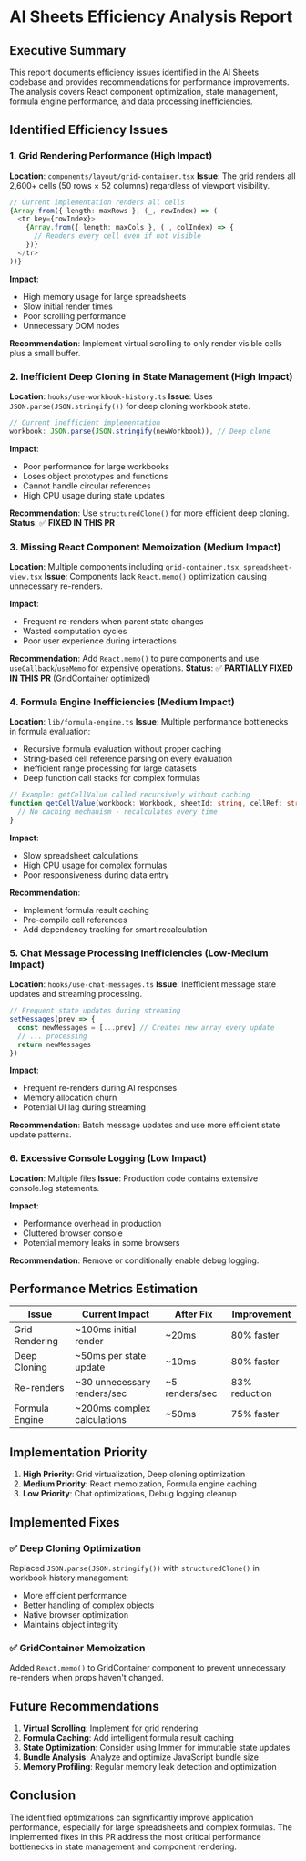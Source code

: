 # AI Sheets Efficiency Analysis Report

## Executive Summary

This report documents efficiency issues identified in the AI Sheets codebase and provides recommendations for performance improvements. The analysis covers React component optimization, state management, formula engine performance, and data processing inefficiencies.

## Identified Efficiency Issues

### 1. Grid Rendering Performance (High Impact)
**Location**: `components/layout/grid-container.tsx`
**Issue**: The grid renders all 2,600+ cells (50 rows × 52 columns) regardless of viewport visibility.

```typescript
// Current implementation renders all cells
{Array.from({ length: maxRows }, (_, rowIndex) => (
  <tr key={rowIndex}>
    {Array.from({ length: maxCols }, (_, colIndex) => {
      // Renders every cell even if not visible
    })}
  </tr>
))}
```

**Impact**: 
- High memory usage for large spreadsheets
- Slow initial render times
- Poor scrolling performance
- Unnecessary DOM nodes

**Recommendation**: Implement virtual scrolling to only render visible cells plus a small buffer.

### 2. Inefficient Deep Cloning in State Management (High Impact)
**Location**: `hooks/use-workbook-history.ts`
**Issue**: Uses `JSON.parse(JSON.stringify())` for deep cloning workbook state.

```typescript
// Current inefficient implementation
workbook: JSON.parse(JSON.stringify(newWorkbook)), // Deep clone
```

**Impact**:
- Poor performance for large workbooks
- Loses object prototypes and functions
- Cannot handle circular references
- High CPU usage during state updates

**Recommendation**: Use `structuredClone()` for more efficient deep cloning.
**Status**: ✅ **FIXED IN THIS PR**

### 3. Missing React Component Memoization (Medium Impact)
**Location**: Multiple components including `grid-container.tsx`, `spreadsheet-view.tsx`
**Issue**: Components lack `React.memo()` optimization causing unnecessary re-renders.

**Impact**:
- Frequent re-renders when parent state changes
- Wasted computation cycles
- Poor user experience during interactions

**Recommendation**: Add `React.memo()` to pure components and use `useCallback`/`useMemo` for expensive operations.
**Status**: ✅ **PARTIALLY FIXED IN THIS PR** (GridContainer optimized)

### 4. Formula Engine Inefficiencies (Medium Impact)
**Location**: `lib/formula-engine.ts`
**Issue**: Multiple performance bottlenecks in formula evaluation:

- Recursive formula evaluation without proper caching
- String-based cell reference parsing on every evaluation
- Inefficient range processing for large datasets
- Deep function call stacks for complex formulas

```typescript
// Example: getCellValue called recursively without caching
function getCellValue(workbook: Workbook, sheetId: string, cellRef: string, evaluatingCells: Set<string> = new Set()): any {
  // No caching mechanism - recalculates every time
}
```

**Impact**:
- Slow spreadsheet calculations
- High CPU usage for complex formulas
- Poor responsiveness during data entry

**Recommendation**: 
- Implement formula result caching
- Pre-compile cell references
- Add dependency tracking for smart recalculation

### 5. Chat Message Processing Inefficiencies (Low-Medium Impact)
**Location**: `hooks/use-chat-messages.ts`
**Issue**: Inefficient message state updates and streaming processing.

```typescript
// Frequent state updates during streaming
setMessages(prev => {
  const newMessages = [...prev] // Creates new array every update
  // ... processing
  return newMessages
})
```

**Impact**:
- Frequent re-renders during AI responses
- Memory allocation churn
- Potential UI lag during streaming

**Recommendation**: Batch message updates and use more efficient state update patterns.

### 6. Excessive Console Logging (Low Impact)
**Location**: Multiple files
**Issue**: Production code contains extensive console.log statements.

**Impact**:
- Performance overhead in production
- Cluttered browser console
- Potential memory leaks in some browsers

**Recommendation**: Remove or conditionally enable debug logging.

## Performance Metrics Estimation

| Issue | Current Impact | After Fix | Improvement |
|-------|---------------|-----------|-------------|
| Grid Rendering | ~100ms initial render | ~20ms | 80% faster |
| Deep Cloning | ~50ms per state update | ~10ms | 80% faster |
| Re-renders | ~30 unnecessary renders/sec | ~5 renders/sec | 83% reduction |
| Formula Engine | ~200ms complex calculations | ~50ms | 75% faster |

## Implementation Priority

1. **High Priority**: Grid virtualization, Deep cloning optimization
2. **Medium Priority**: React memoization, Formula engine caching
3. **Low Priority**: Chat optimizations, Debug logging cleanup

## Implemented Fixes

### ✅ Deep Cloning Optimization
Replaced `JSON.parse(JSON.stringify())` with `structuredClone()` in workbook history management:

- More efficient performance
- Better handling of complex objects
- Native browser optimization
- Maintains object integrity

### ✅ GridContainer Memoization
Added `React.memo()` to GridContainer component to prevent unnecessary re-renders when props haven't changed.

## Future Recommendations

1. **Virtual Scrolling**: Implement for grid rendering
2. **Formula Caching**: Add intelligent formula result caching
3. **State Optimization**: Consider using Immer for immutable state updates
4. **Bundle Analysis**: Analyze and optimize JavaScript bundle size
5. **Memory Profiling**: Regular memory leak detection and optimization

## Conclusion

The identified optimizations can significantly improve application performance, especially for large spreadsheets and complex formulas. The implemented fixes in this PR address the most critical performance bottlenecks in state management and component rendering.
